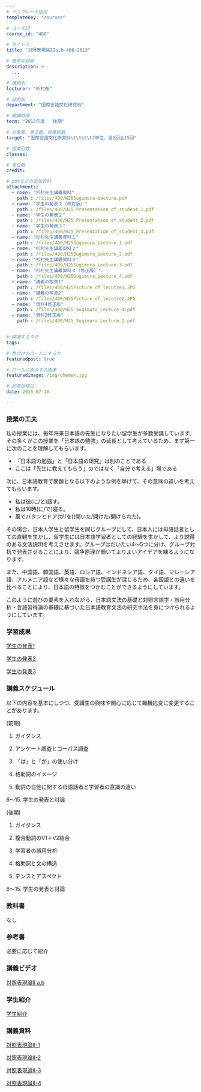 ```yaml
---
# テンプレート指定
templateKey: "courses"

# コースID
course_id: "400"

# タイトル
title: "対照表現論IIa,b-400-2013"

# 簡単な説明
description: >-
  ...

# 講師名
lecturer: "杉村泰"

# 部局名
department: "国際言語文化研究科"

# 開講時限
term: "2013年度	後期"

# 対象者、単位数、授業回数
target: "国際言語文化研究科\t\t\t\t2単位、週1回全15回"

# 授業回数
classes: 

# 単位数
credit: 

# pdfなどの追加資料
attachments: 
  - name: "杉村先生講義資料" 
    path : /files/400/H25Sugimura-Lecture.pdf
  - name: "学生の発表１（改訂版）" 
    path : /files/400/H25_Presentation_of_student_1.pdf
  - name: "学生の発表２" 
    path : /files/400/H25_Presentation_of_student_2.pdf
  - name: "学生の発表３" 
    path : /files/400/H25_Presentation_of_student_3.pdf
  - name: "杉村先生講義資料１" 
    path : /files/400/H25Sugimura_Lecture_1.pdf
  - name: "杉村先生講義資料２" 
    path : /files/400/H25Sugimura_Lecture_2.pdf
  - name: "杉村先生講義資料３" 
    path : /files/400/H25Sugimura_Lecture_3.pdf
  - name: "杉村先生講義資料４（修正版）" 
    path : /files/400/H25Sugimura_Lecture_4.pdf
  - name: "講義の写真1" 
    path : /files/400/H25Picture_of_lecutre1.JPG
  - name: "講義の写真2" 
    path : /files/400/H25Picture_of_lecutre2.JPG
  - name: "資料4修正版" 
    path : /files/400/H25_Sugimura_Lecture_4.pdf
  - name: "資料2修正版" 
    path : /files/400/H25_Sugimura_Lecture_2.pdf


# 関連するタグ
tags:

# 色付けのロールにするか
featuredpost: true

# ロールに表示する画像
featuredimage: /img/chemex.jpg

# 記事投稿日
date: 2015-07-10

---
```


### 授業の工夫

私の授業には、毎年将来日本語の先生になりたい留学生が多数受講しています。その多くがこの授業を「日本語の勉強」の延長として考えているため、まず第一に次のことを理解してもらいます。

  * 「日本語の勉強」と「日本語の研究」は別のことである
  * ここは「先生に教えてもらう」のではなく「自分で考える」場である

次に、日本語教育で問題となる以下のような例を挙げて、その意味の違いを考えてもらいます。 

  * 私は彼(に/と)話す。
  * 私は10時(に/で)寝る。
  * 風でバタンとドア(が/を)(開いた/開けた/開けられた)。

その場合、日本人学生と留学生を同じグループにして、日本人には母語話者としての直観を生かし、留学生には日本語学習者としての経験を生かして、より説得のある文法説明を考えさせます。グループはだいたい4〜5つに分け、グループ対抗で発表させることにより、競争原理が働いてよりよいアイデアを練るようになります。 

また、中国語、韓国語、英語、ロシア語、インドネシア語、タイ語、マレーシア語、アルメニア語など様々な母語を持つ受講生が混じるため、各国語との違いを比べることにより、日本語の特徴をつかむことができるようにしています。

このように遊びの要素を入れながら、日本語文法の基礎と対照言語学・誤用分析・言語習得論の基礎に基づいた日本語教育文法の研究手法を身につけられるようにしています。 

### 学習成果


[学生の発表1](/files/400/H25_Presentation_of_student_1.pdf) 


[学生の発表2](/files/400/H25_Presentation_of_student_2.pdf) 


[学生の発表3](/files/400/H25_Presentation_of_student_3.pdf) 

### 講義スケジュール

以下の内容を基本にしつつ、受講生の興味や関心に応じて臨機応変に変更することがあります。

(前期)

1. ガイダンス

2. アンケート調査とコーパス調査

3. 「は」と「が」の使い分け

4. 格助詞のイメージ

5. 動詞の自他に関する母語話者と学習者の意識の違い

6〜15. 学生の発表と討論

(後期)

1. ガイダンス

2. 複合動詞のV1＋V2結合

3. 学習者の誤用分析

4. 格助詞と文の構造

5. テンスとアスペクト

6〜15. 学生の発表と討論

### 教科書

なし

### 参考書

必要に応じて紹介

### 講義ビデオ


[ 対照表現論II a,b](http://nuvideo.media.nagoya-u.ac.jp/embed/ae06943682d35883242f9b6e69528252b647efdc) 

### 学生紹介

[学生紹介](http://nuvideo.media.nagoya-u.ac.jp/embed/ea35a978b11b81c03d740c84d51ca2a61db10dd8) 

### 講義資料


[対照表現論II-1](/files/400/H25Sugimura_Lecture_1.pdf) 


[対照表現論II-2](/files/400/H25_Sugimura_Lecture_2.pdf) 


[対照表現論II-3](/files/400/H25Sugimura_Lecture_3.pdf) 


[対照表現論II-4](/files/400/H25_Sugimura_Lecture_4.pdf) 


